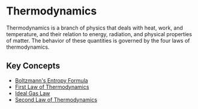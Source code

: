# Thermodynamics

Thermodynamics is a branch of physics that deals with heat, work, and temperature, and their relation to energy, radiation, and physical properties of matter. The behavior of these quantities is governed by the four laws of thermodynamics.

## Key Concepts

- [Boltzmann's Entropy Formula](./boltzmanns_entropy_formula.md)
- [First Law of Thermodynamics](./first_law_of_thermodynamics.md)
- [Ideal Gas Law](./ideal_gas_law.md)
- [Second Law of Thermodynamics](./second_law_of_thermodynamics.md)
